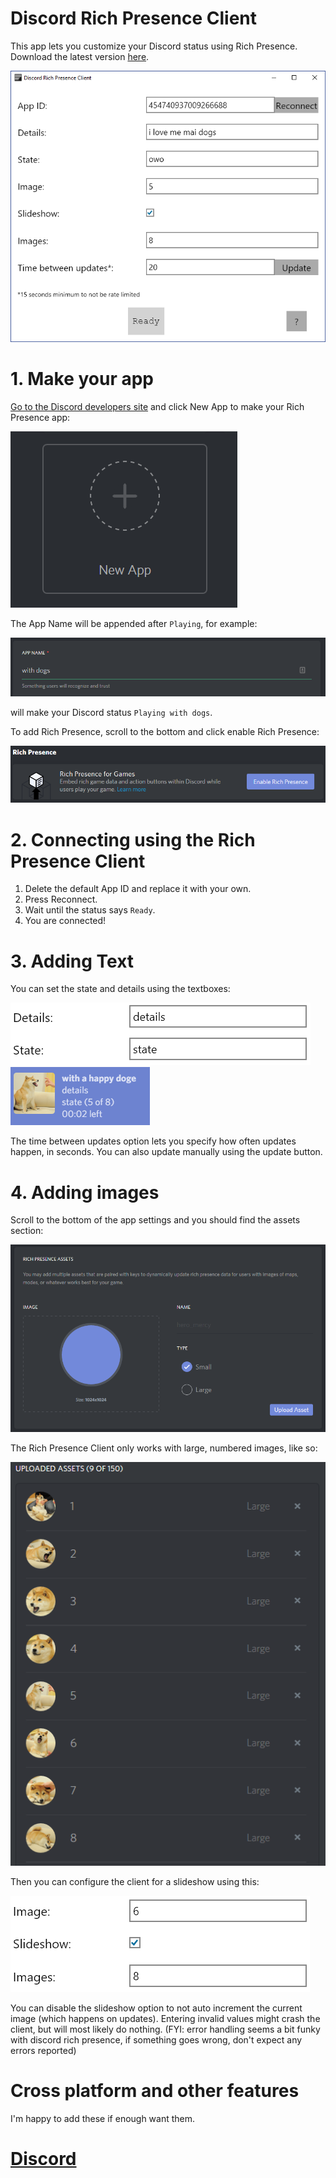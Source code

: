 # Discord Rich Presence Client
This app lets you customize your Discord status using Rich Presence. Download the latest version [here](https://github.com/Thomas-QM/RichPresenceClient/releases).

![UI](./img/2018-08-03-18-17-37.png)

# 1. Make your app
[Go to the Discord developers site](https://discordapp.com/developers/applications/me) and click New App to make your Rich Presence app:

![2018-07-09-14-37-29](img/2018-07-09-14-37-29.png)

The App Name will be appended after ``Playing``, for example:

![2018-07-09-22-57-46](img/2018-07-09-22-57-46.png)

will make your Discord status ``Playing with dogs``.

To add Rich Presence, scroll to the bottom and click enable Rich Presence:

![2018-07-09-14-39-38](img/2018-07-09-14-39-38.png)

# 2. Connecting using the Rich Presence Client
1. Delete the default App ID and replace it with your own.
2. Press Reconnect.
3. Wait until the status says ``Ready``.
4. You are connected!

# 3. Adding Text
You can set the state and details using the textboxes:

![2018-07-10-01-05-33](img/2018-07-10-01-05-33.png)
![2018-07-10-01-05-13](img/2018-07-10-01-05-13.png)

The time between updates option lets you specify how often updates happen, in seconds. You can also update manually using the update button.

# 4. Adding images
Scroll to the bottom of the app settings and you should find the assets section:

![2018-07-10-00-51-32](img/2018-07-10-00-51-32.png)

The Rich Presence Client only works with large, numbered images, like so:

![2018-07-10-00-53-11](img/2018-07-10-00-53-11.png)

Then you can configure the client for a slideshow using this:

![2018-07-10-01-01-49](img/2018-07-10-01-01-49.png)

You can disable the slideshow option to not auto increment the current image (which happens on updates).
Entering invalid values might crash the client, but will most likely do nothing. (FYI: error handling seems a bit funky with discord rich presence, if something goes wrong, don't expect any errors reported)

# Cross platform and other features
I'm happy to add these if enough want them.

# [Discord](https://discord.gg/8pK5sAY)
